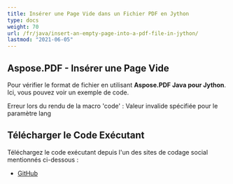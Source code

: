 ```yaml
---
title: Insérer une Page Vide dans un Fichier PDF en Jython
type: docs
weight: 70
url: /fr/java/insert-an-empty-page-into-a-pdf-file-in-jython/
lastmod: "2021-06-05"
---
```


## Aspose.PDF - Insérer une Page Vide

Pour vérifier le format de fichier en utilisant **Aspose.PDF Java pour Jython**. Ici, vous pouvez voir un exemple de code.

Erreur lors du rendu de la macro 'code' : Valeur invalide spécifiée pour le paramètre lang

## Télécharger le Code Exécutant

Téléchargez le code exécutant depuis l'un des sites de codage social mentionnés ci-dessous :

- [GitHub](https://github.com/aspose-pdf/Aspose.PDF-for-Java/releases)